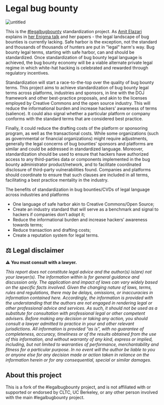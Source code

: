 # Legal bug bounty

![untitled](https://user-images.githubusercontent.com/18099289/38116435-4f13c49c-33b0-11e8-8d95-a8e4c128b591.png)

This is the [#legalbugbounty](https://twitter.com/search?q=legalbugbounty) standardization project. As [Amit Elazari](https://twitter.com/amitelazari) explains in [her Enigma talk](https://www.youtube.com/watch?v=riZIFOw0pJA) and her papers - the legal landscape of bug bounties is currently lacking. Safe harbor is the exception, not the standard and thousands of thousands of hunters are put in "legal" harm's way. Bug bounty legal terms, starting with safe harbor, can and should be standardized. Once standardization of bug bounty legal language is achieved, the bug bounty economy will be a viable alternate private legal regime in which white-hat hacking is celebrated and rewarded through regulatory incentives. 

Standardization will start a race-to-the-top over the quality of bug bounty terms.  This project aims to achieve standardization of bug bounty legal terms across platforms, industries and sponsors, in line with the DOJ framework and other best-practice proposals, and akin to the licenses employed by Creative Commons and the open source industry. This will reduce the informational burden and increase hackers’ awareness of terms (salience). It could also signal whether a particular platform or company conforms with the standard terms that are considered best practice. 

Finally, it could reduce the drafting costs of the platform or sponsoring program, as well as the transactional costs. While some organizations (such as governmental or financial organizations) might require adjustments, generally the legal concerns of bug bounties’ sponsors and platforms are similar and could be addressed in standardized language. Moreover, standardization should be used to ensure that hackers have authorized access to any third-parties data or components implemented in the bug bounty administrator product/network, and to facilitate coordinated disclosure of third-party vulnerabilities found. Companies and platforms should coordinate to ensure that such clauses are included in all terms, facilitating a best practice mentality in the industry.

The benefits of standardization in bug bounties/CVDs of legal language across industries and platforms

- One language of safe harbor akin to Creative Commons/Open Source;      
- Create an industry standard that will serve as a benchmark and signal to hackers if companies don’t adopt it;
- Reduce the informational burden and increase hackers’ awareness towards terms;
- Reduce transaction and drafting costs;
- Create a reputation system for legal terms.

## ⚖ Legal disclaimer

**⚠ You must consult with a lawyer.**

_This report does not constitute legal advice and the author(s) is(are) not your lawyer(s). The information within is for general guidance and discussion only. The application and impact of laws can vary widely based on the specific facts involved. Given the changing nature of laws, terms, rules and regulations, there may be delays, omissions, or inaccuracies in information contained here. Accordingly, the information is provided with the understanding that the authors are not engaged in rendering legal or other professional advice and services. As such, it should not be used as a substitute for consultation with professional legal or other competent advisers. Before making any decision or taking any action, you should consult a lawyer admitted to practice in your and other relevant jurisdictions. All information is provided “as is”, with no guarantee of completeness, accuracy, timeliness or of the results obtained from the use of this information, and without warranty of any kind, express or implied, including, but not limited to warranties of performance, merchantability and fitness for a particular purpose. In no event will the author be liable to you or anyone else for any decision made or action taken in reliance on the information herein or for any consequential, special or similar damages._

## About this project

This is a fork of the #legalbugbounty project, and is not affiliated with or supported or endorsed by CLTC, UC Berkeley, or any other person involved with the main #legalbugbounty project.
